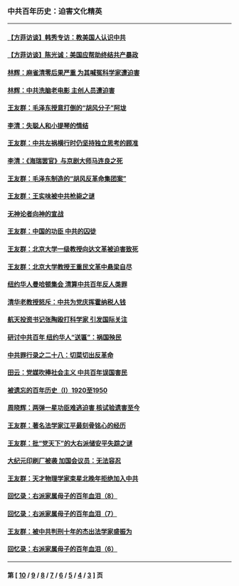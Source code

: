 ### 中共百年历史：迫害文化精英
---
#### [【方菲访谈】韩秀专访：教美国人认识中共](../../pages/nf1176111/n13821310.md?01160430) 
#### [【方菲访谈】陈光诚：美国应帮助终结共产暴政](../../pages/nf1176111/n13759521.md?01160430) 
#### [林辉：麻雀清零后果严重 为其喊冤科学家遭迫害](../../pages/nf1176111/n13746900.md?01160430) 
#### [林辉：中共洗脑老电影 主创人员遭迫害](../../pages/nf1176111/n13699437.md?01160430) 
#### [王友群：毛泽东授意打倒的“胡风分子”阿垅](../../pages/nf1176111/n13592541.md?01160430) 
#### [李清：失聪人和小提琴的情结](../../pages/nf1176111/n13459280.md?01160430) 
#### [王友群：中共左祸横行时仍坚持独立思考的顾准](../../pages/nf1176111/n13444722.md?01160430) 
#### [李清：《海瑞罢官》与京剧大师马连良之死](../../pages/nf1176111/n13412316.md?01160430) 
#### [王友群：毛泽东制造的“胡风反革命集团案”](../../pages/nf1176111/n13324909.md?01160430) 
#### [王友群：王实味被中共枪毙之谜](../../pages/nf1176111/n13307502.md?01160430) 
#### [无神论者向神的宣战](../../pages/nf1176111/n13281535.md?01160430) 
#### [王友群：中国的功臣 中共的囚徒](../../pages/nf1176111/n13291790.md?01160430) 
#### [王友群：北京大学一级教授向达文革被迫害致死](../../pages/nf1176111/n13150966.md?01160430) 
#### [王友群：北京大学教授王重民文革中悬梁自尽](../../pages/nf1176111/n13084645.md?01160430) 
#### [纽约华人曼哈顿集会 清算中共百年反人类罪](../../pages/nf1176111/n13084157.md?01160430) 
#### [清华老教授怒斥：中共为党庆挥霍纳税人钱](../../pages/nf1176111/n13071430.md?01160430) 
#### [航天投资书记张陶殴打科学家 引发国际关注](../../pages/nf1176111/n13069132.md?01160430) 
#### [研讨中共百年 纽约华人“送匾”：祸国殃民](../../pages/nf1176111/n13057367.md?01160430) 
#### [中共罪行录之二十八：切菜切出反革命](../../pages/nf1176111/n13030600.md?01160430) 
#### [田云：党媒吹捧社会主义 中共百年误国害民](../../pages/nf1176111/n13006682.md?01160430) 
#### [被遗忘的百年历史（I）1920至1950](../../pages/nf1176111/n12986411.md?01160430) 
#### [周晓辉：两弹一星功臣难逃迫害 核试验遗害至今](../../pages/nf1176111/n12974997.md?01160430) 
#### [王友群：著名法学家江平最刻骨铭心的经历](../../pages/nf1176111/n12970787.md?01160430) 
#### [王友群：批“党天下”的大右派储安平失踪之谜](../../pages/nf1176111/n12954229.md?01160430) 
#### [大纪元印刷厂被袭 加国会议员：无法容忍](../../pages/nf1176111/n12883028.md?01160430) 
#### [王友群：天才物理学家束星北晚年拒绝加入中共](../../pages/nf1176111/n12792913.md?01160430) 
#### [回忆录：右派家属母子的百年血泪（8）](../../pages/nf1176111/n12706196.md?01160430) 
#### [回忆录：右派家属母子的百年血泪（7）](../../pages/nf1176111/n12706191.md?01160430) 
#### [王友群：被中共判刑十年的杰出法学家盛振为](../../pages/nf1176111/n12706141.md?01160430) 
#### [回忆录：右派家属母子的百年血泪（6）](../../pages/nf1176111/n12698863.md?01160430) 

---
#### 第 [ [10](./10.md?01160430) / [9](./9.md?01160430) / [8](./8.md?01160430) / [7](./7.md?01160430) / [6](./6.md?01160430) / [5](./5.md?01160430) / [4](./4.md?01160430) / [3](./3.md?01160430) ] 页
